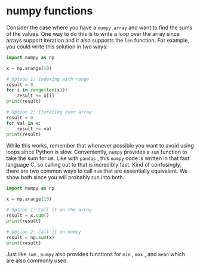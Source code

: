 # numpy functions

Consider the case where you have a `numpy.array` and want to find the sums of the values. One way to do this is to write a loop over the array since arrays support iteration and it also supports the `len` function. For example, you could write this solution in two ways:

```python
import numpy as np

x = np.arange(10)

# Option 1: Indexing with range
result = 0
for i in range(len(x)):
    result += x[i]
print(result)

# Option 2: Iterating over array
result = 0
for val in x:
    result += val
print(result)
```

While this works, remember that whenever possible you want to avoid using loops since Python is slow. Conveniently, `numpy` provides a `sum` function to take the sum for us. Like with `pandas` , this `numpy` code is written in that fast language C, so calling out to that is incredibly fast. Kind of confusingly, there are two common ways to call `sum` that are essentially equivalent. We show both since you will probably run into both.

```python
import numpy as np

x = np.arange(10)

# Option 1: Call it on the array
result = x.sum()
print(result)

# Option 2: Call it on numpy
result = np.sum(x)
print(result)
```

Just like `sum` , `numpy` also provides functions for `min` , `max` , and `mean` which are also commonly used.
